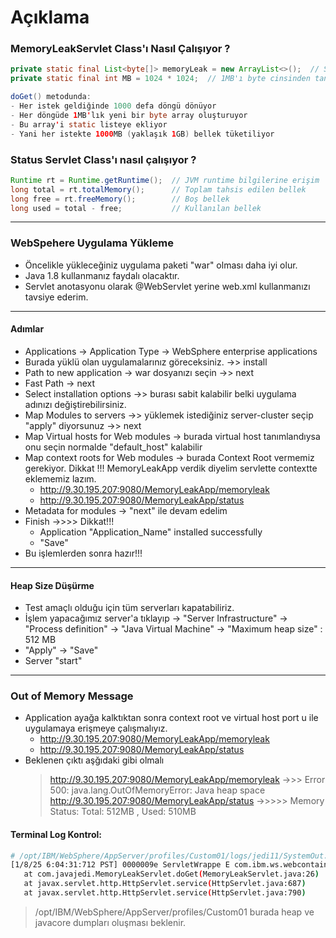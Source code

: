# Açıklama
### MemoryLeakServlet Class'ı Nasıl Çalışıyor ?
```java
private static final List<byte[]> memoryLeak = new ArrayList<>();  // Static bir liste, JVM duruncaya kadar bellekte kalır
private static final int MB = 1024 * 1024;  // 1MB'ı byte cinsinden tanımlıyoruz

doGet() metodunda:
- Her istek geldiğinde 1000 defa döngü dönüyor
- Her döngüde 1MB'lık yeni bir byte array oluşturuyor
- Bu array'i static listeye ekliyor
- Yani her istekte 1000MB (yaklaşık 1GB) bellek tüketiliyor
```
### Status Servlet Class'ı nasıl çalışıyor ?
```java
Runtime rt = Runtime.getRuntime();  // JVM runtime bilgilerine erişim
long total = rt.totalMemory();      // Toplam tahsis edilen bellek
long free = rt.freeMemory();        // Boş bellek
long used = total - free;           // Kullanılan bellek
```
---
### WebSpehere Uygulama Yükleme
* Öncelikle yükleceğiniz uygulama paketi "war" olması daha iyi olur.
* Java 1.8 kullanmanız faydalı olacaktır.
* Servlet anotasyonu olarak @WebServlet yerine web.xml kullanmanızı tavsiye ederim.

---
#### Adımlar
* Applications -> Application Type -> WebSphere enterprise applications
* Burada yüklü olan uygulamalarınız göreceksiniz. ->> install
* Path to new application -> war dosyanızı seçin ->> next
* Fast Path -> next
* Select installation options ->> burası sabit kalabilir belki uygulama adınızı değiştirebilirsiniz.
* Map Modules to servers ->> yüklemek istediğiniz server-cluster seçip "apply" diyorsunuz ->> next
* Map Virtual hosts for Web modules -> burada virtual host tanımlandıysa onu seçin normalde "default_host" kalabilir
* Map context roots for Web modules -> burada Context Root vermemiz gerekiyor. Dikkat !!! MemoryLeakApp verdik diyelim servlette contextte eklememiz lazım.
	* http://9.30.195.207:9080/MemoryLeakApp/memoryleak 
	* http://9.30.195.207:9080/MemoryLeakApp/status
 * Metadata for modules -> "next" ile devam edelim
 * Finish ->>>> Dikkat!!!
	* Application "Application_Name" installed successfully
	* "Save"
 * Bu işlemlerden sonra hazır!!!


---
#### Heap Size Düşürme
* Test amaçlı olduğu için tüm serverları kapatabiliriz.
*  İşlem yapacağımız server'a tıklayıp -> "Server Infrastructure" -> "Process definition" -> "Java Virtual Machine" -> "Maximum heap size" : 512 MB
*  "Apply" -> "Save"
*  Server "start"

---
### Out of Memory Message
* Application ayağa kalktıktan sonra context root ve virtual host port u ile uygulamaya erişmeye çalışmalıyız. 
	* http://9.30.195.207:9080/MemoryLeakApp/memoryleak
	* http://9.30.195.207:9080/MemoryLeakApp/status
 * Beklenen çıktı aşğıdaki gibi olmalı
	> http://9.30.195.207:9080/MemoryLeakApp/memoryleak ->>> Error 500: java.lang.OutOfMemoryError: Java heap space
	> http://9.30.195.207:9080/MemoryLeakApp/status ->>>>> Memory Status: Total: 512MB , Used: 510MB

 #### Terminal Log Kontrol: 

 ```bash
# /opt/IBM/WebSphere/AppServer/profiles/Custom01/logs/jedi11/SystemOut.log
[1/8/25 6:04:31:712 PST] 0000009e ServletWrappe E com.ibm.ws.webcontainer.servlet.ServletWrapper service Uncaught service() exception thrown by servlet MemoryLeakServlet: java.lang.OutOfMemoryError: Java heap space
	at com.javajedi.MemoryLeakServlet.doGet(MemoryLeakServlet.java:26)
	at javax.servlet.http.HttpServlet.service(HttpServlet.java:687)
	at javax.servlet.http.HttpServlet.service(HttpServlet.java:790)
```
> /opt/IBM/WebSphere/AppServer/profiles/Custom01
	burada heap ve javacore dumpları oluşması beklenir. 
	
